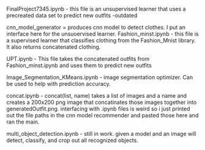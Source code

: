 FinalProject7345.ipynb - this file is an unsupervised learner that uses a precreated 
data set to predict new outfits  -outdated

cnn_model_generator = produces cnn model to detect clothes. I put an interface here for the unsuoervised learner.
Fashion_minst.ipynb - this file is a supervised learner that classifies
clothing from the Fashion_Mnist library. It also returns concatenated clothing.
 
UPT.ipynb - This file takes the concatenated outfits from Fashion_minst.ipynb 
and uses them to predict new outfits

Image_Segmentation_KMeans.ipynb - image segmentation optimizer. Can be used to help with prediction accuracy.

concat.ipynb - concat(list, name) takes a  list of images and a name and creates a 200x200 png image that concatinates those images together into generatedOutfit.png. interfacing with .ipynb files is weird so i just printed out the file paths in the cnn model recommender and pasted those here and ran the main.

multi_object_detection.ipynb - still in work. given a model and an image will detect, classify, and crop out  all recognized objects.
